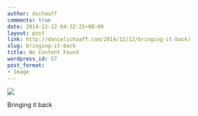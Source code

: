 ```yaml
---
author: dschaaff
comments: true
date: 2014-12-12 04:32:25+00:00
layout: post
link: http://danielschaaff.com/2014/12/12/bringing-it-back/
slug: bringing-it-back
title: No Content Found
wordpress_id: 57
post_format:
- Image
---
```


![](https://danielschaaff.files.wordpress.com/2014/12/tumblr_nggcm17tul1qcnv82o1_1280.jpg)

Bringing it back
